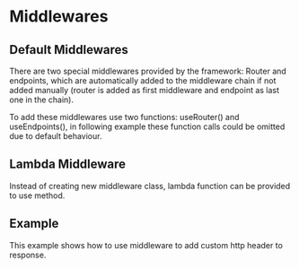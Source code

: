 # Middlewares

## Default Middlewares

There are two special middlewares provided by the framework: Router and endpoints, which are automatically added to the middleware chain if not added manually (router is added as first middleware and endpoint as last one in the chain).

To add these middlewares use two functions: useRouter() and useEndpoints(), in following example these function calls could be omitted due to default behaviour.

<!-- MARKDOWN-AUTO-DOCS:START (CODE:src=../Examples/Middlewares/Default.cpp) -->
<!-- MARKDOWN-AUTO-DOCS:END -->

## Lambda Middleware

Instead of creating new middleware class, lambda function can be provided to use method.

<!-- MARKDOWN-AUTO-DOCS:START (CODE:src=../Examples/Middlewares/Lambda.cpp) -->
<!-- MARKDOWN-AUTO-DOCS:END -->

## Example

This example shows how to use middleware to add custom http header to response.

<!-- MARKDOWN-AUTO-DOCS:START (CODE:src=../Examples/Middlewares/AddHeaderToResponse.cpp) -->
<!-- MARKDOWN-AUTO-DOCS:END -->